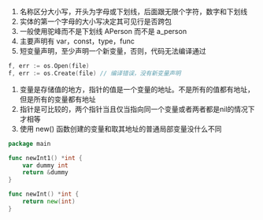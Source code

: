 1. 名称区分大小写，开头为字母或下划线，后面跟无限个字符，数字和下划线
2. 实体的第一个字母的大小写决定其可见行是否跨包
3. 一般使用驼峰而不是下划线 APerson 而不是 a_person
4. 主要声明有 var，const，type，func
5. 短变量声明，至少声明一个新变量，否则，代码无法编译通过

```go
f, err := os.Open(file)
f, err := os.Create(file) // 编译错误，没有新变量声明
```

1. 变量是存储值的地方，指针的值是一个变量的地址。不是所有的值都有地址，但是所有的变量都有地址
2. 指针是可比较的，两个指针当且仅当指向同一个变量或者两者都是nil的情况下才相等
3. 使用 new() 函数创建的变量和取其地址的普通局部变量没什么不同
```Go
package main

func newInt1() *int {
    var dummy int
	return &dummy
}

func newInt() *int {
    return new(int)
}
```

